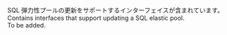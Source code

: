 <Namespace Name="Microsoft.Azure.Management.Sql.Fluent.SqlElasticPool.Update">
  <Docs>
    <summary><span data-ttu-id="0ab6c-101">SQL 弾力性プールの更新をサポートするインターフェイスが含まれています。</span><span class="sxs-lookup"><span data-stu-id="0ab6c-101">Contains interfaces that support updating a SQL elastic pool.</span></span></summary> 
    <remarks>To be added.</remarks>
  </Docs>
</Namespace>
